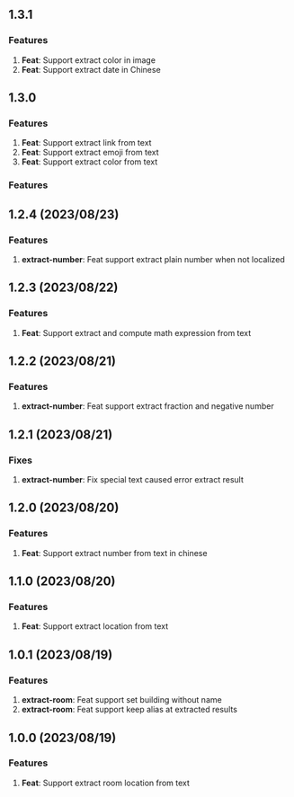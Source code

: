 ## 1.3.1

### Features

1. **Feat**: Support extract color in image
2. **Feat**: Support extract date in Chinese

## 1.3.0

### Features

1. **Feat**: Support extract link from text
2. **Feat**: Support extract emoji from text
3. **Feat**: Support extract color from text

### Features

## 1.2.4 (2023/08/23)

### Features

1. **extract-number**: Feat support extract plain number when not localized

## 1.2.3 (2023/08/22)

### Features

1. **Feat**: Support extract and compute math expression from text

## 1.2.2 (2023/08/21)

### Features

1. **extract-number**: Feat support extract fraction and negative number

## 1.2.1 (2023/08/21)

### Fixes

1. **extract-number**: Fix special text caused error extract result

## 1.2.0 (2023/08/20)

### Features

1. **Feat**: Support extract number from text in chinese

## 1.1.0 (2023/08/20)

### Features

1. **Feat**: Support extract location from text

## 1.0.1 (2023/08/19)

### Features

1. **extract-room**: Feat support set building without name
2. **extract-room**: Feat support keep alias at extracted results

## 1.0.0 (2023/08/19)

### Features

1. **Feat**: Support extract room location from text
